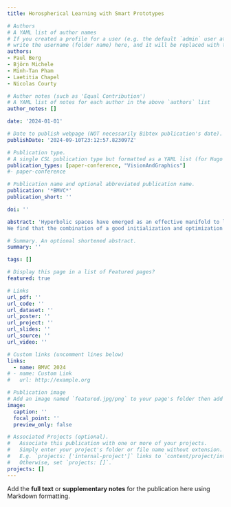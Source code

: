 ```yaml
---
title: Horospherical Learning with Smart Prototypes

# Authors
# A YAML list of author names
# If you created a profile for a user (e.g. the default `admin` user at `content/authors/admin/`),
# write the username (folder name) here, and it will be replaced with their full name and linked to their profile.
authors:
- Paul Berg
- Björn Michele
- Minh-Tan Pham
- Laetitia Chapel
- Nicolas Courty

# Author notes (such as 'Equal Contribution')
# A YAML list of notes for each author in the above `authors` list
author_notes: []

date: '2024-01-01'

# Date to publish webpage (NOT necessarily Bibtex publication's date).
publishDate: '2024-09-10T23:12:57.823097Z'

# Publication type.
# A single CSL publication type but formatted as a YAML list (for Hugo requirements).
publication_types: [paper-conference, "VisionAndGraphics"]
#- paper-conference

# Publication name and optional abbreviated publication name.
publication: '*BMVC*'
publication_short: ''

doi: ''

abstract: 'Hyperbolic spaces have emerged as an effective manifold to learn representations due to their ability to efficiently represent hierarchical data structures, with little distortion, even for low-dimensional embeddings. In the chosen hyperbolic model, such as the Poincaré ball, classification is usually conducted by leveraging a signed distance function to the hyperbolic equivalent of a plane (gyroplanes) or by measuring the alignment to a virtual fixed prototype. We propose, in a deep learning context, to leverage a different characterization of a decision boundary: Horospheres, which are level-sets of the Busemann function. They are geometrically equivalent to spheres tangent to the boundary of the hyperbolic space on a virtual point akin to a prototype. Accordingly, we define a new horospherical layer that can be adapted to any neural network backbone. In previous works, prototypes are usually uniformly distributed without using a potentially available label hierarchy for the task at hand. We also propose a hierarchically informed method for positioning these prototypes, based on the Gromov-Wasserstein distance.
We find that the combination of a good initialization and optimization of the prototypes improves the baseline performance for image classification on hierarchical datasets and in two semantic segmentation tasks, conducted on image and point cloud datasets. Source code will be released upon acceptance.'

# Summary. An optional shortened abstract.
summary: ''

tags: []

# Display this page in a list of Featured pages?
featured: true

# Links
url_pdf: ''
url_code: ''
url_dataset: ''
url_poster: ''
url_project: ''
url_slides: ''
url_source: ''
url_video: ''

# Custom links (uncomment lines below)
links:
  - name: BMVC 2024
# - name: Custom Link
#   url: http://example.org

# Publication image
# Add an image named `featured.jpg/png` to your page's folder then add a caption below.
image:
  caption: ''
  focal_point: ''
  preview_only: false

# Associated Projects (optional).
#   Associate this publication with one or more of your projects.
#   Simply enter your project's folder or file name without extension.
#   E.g. `projects: ['internal-project']` links to `content/project/internal-project/index.md`.
#   Otherwise, set `projects: []`.
projects: []
---
```


Add the **full text** or **supplementary notes** for the publication here using Markdown formatting.
